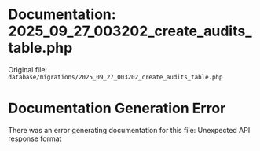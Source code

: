 # Documentation: 2025_09_27_003202_create_audits_table.php

Original file: `database/migrations/2025_09_27_003202_create_audits_table.php`

# Documentation Generation Error

There was an error generating documentation for this file: Unexpected API response format